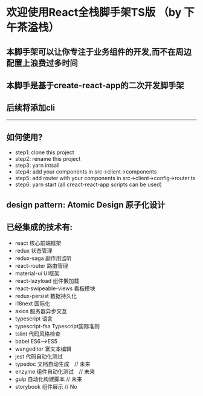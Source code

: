 # 欢迎使用React全栈脚手架TS版  （by 下午茶溢栈） 
## 本脚手架可以让你专注于业务组件的开发,而不在周边配置上浪费过多时间
## 本脚手是基于create-react-app的二次开发脚手架
## 后续将添加cli
---

## 如何使用?
- step1: clone this project
- step2: rename this project
- step3: yarn intsall
- step4: add your components in src->client->components
- step5: add router with your components in src->client->config->router.ts
- step6: yarn start (all creact-react-app scripts can be used)

## design pattern:  Atomic Design 原子化设计

## 已经集成的技术有:  

* react  核心前端框架
* redux  状态管理
* redux-saga  副作用监听
* react-router 路由管理
* material-ui  UI框架
* react-lazyload  组件懒加载
* react-swipeable-views  看板模块
* redux-persist  数据持久化
* i18next  国际化
* axios  服务器异步交互
* typescript  语言
* typescript-fsa  Typescript国际准则
* tslint  代码风格检查
* babel  ES6-->ES5　　
* wangeditor 富文本编辑
* jest  代码自动化测试
* typedoc 文档自动生成　// 未来
* enzyme  组件自动化测试　// 未来
* gulp  自动化构建脚本 // 未来
* storybook  组件展示 // No
